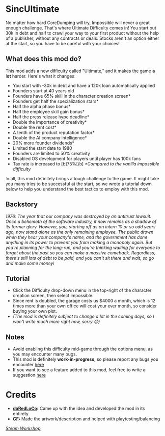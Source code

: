 # SincUltimate

No matter how hard CoreDumping will try, Impossible will never a great enough challenge. That's where Ultimate Difficulty comes in! You start out 30k in debt and half to crawl your way to your first product without the help of a publisher, without any contracts or deals. Stocks aren't an option either at the start, so you have to be careful with your choices!

## What does this mod do?
This mod adds a new difficulty called "Ultimate," and it makes the game __a lot__ harder. Here's what it changes:

- You start with -30k in debt and have a 120k loan automatically applied
- Founders start at 40 years old
- Founders have 65% skill in the character creation screen*
- Founders get half the specialization stars*
- Half the alpha phase bonus*
- Half the employee skill gain bonus*
- Half the press release hype deadline*
- Double the importance of creativity*
- Double the rent cost*
- A tenth of the product reputation factor*
- Double the AI company intelligence*
- 20% more founder dividends*
- Limited the start date to 1980
- Founders are limited to 50% creativity
- Disabled OS development for players until player has 100k fans
- Tax rate is increased to [b]75%[/b]
_*Compared to the vanilla impossible difficulty_

In all, this mod definitely brings a tough challenge to the game. It might take you many tries to be successful at the start, so we wrote a tutorial down below to help you understand the best tactics to employ with this mod.

## Backstory
_1976: The year that our company was destroyed by an antitrust lawsuit. Once a behemoth of the software industry, it now remains as a shadow of its former glory. However, you, starting off as an intern 10 or so odd years ago, now stand alone as the only remaining employee. The public drown when they hear your company's name, and the government has done anything in its power to prevent you from making a monopoly again. But you're planning for the long-run, and you're thinking waiting for everyone to forget about the past so you can make a massive comeback. Regardless, there's still lots of debt to be paid, and you can't sit there and wait, so go and make some money!_

## Tutorial
- Click the Difficulty drop-down menu in the top-right of the character creation screen, then select impossible.
- Since rent is doubled, the garage costs us $4000 a month, which is 12 times more than your own office will cost your ever month, so consider buying your own plot.
- _(The mod is definitely subject to change a lot in the coming days, so I won't write much more right now, sorry 😞)_

## Notes
- Avoid enabling this difficulty mid-game through the options menu, as you may encounter many bugs.
- This mod is definitely **work-in-progress**, so please report any bugs you encounter [here](https://github.com/daredloco/SincUltimate/issues/new?assignees=&labels=bug&projects=&template=bug_report.md&title=)
- If you want to see a feature added to this mod, feel free to write a suggestion [here](https://github.com/daredloco/SincUltimate/issues/new?assignees=&labels=idea&projects=&template=feature_request.md&title=)


# Credits
- **[daRedLoCo](https://steamcommunity.com/id/daredloco):** Came up with the idea and developed the mod in its entirety
- **[CF](https://steamcommunity.com/id/conflictfan):** Made the artwork/description and helped with playtesting/balancing

_[Steam Workshop](https://steamcommunity.com/sharedfiles/filedetails/?id=3166322043)_
